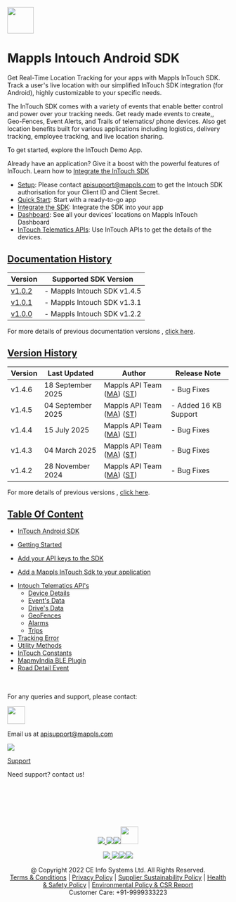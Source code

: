 [<img src="https://about.mappls.com/images/mappls-b-logo.svg" height="60"/> </p>](https://www.mapmyindia.com/api)

# Mappls Intouch Android SDK

Get Real-Time Location Tracking for your apps with Mappls InTouch SDK. Track a user's live location with our simplified InTouch SDK integration (for Android), highly customizable to your specific needs.

The InTouch SDK comes with a variety of events that enable better control and power over your tracking needs. Get ready made events to create,, Geo-Fences, Event Alerts, and Trails of telematics/ phone devices. Also get location benefits built for various applications including logistics, delivery tracking, employee tracking, and live location sharing.

To get started, explore the InTouch Demo App.

Already have an application? Give it a boost with the powerful features of InTouch. Learn how to [Integrate the InTouch SDK](#IntegrateIntouchSDK)

- [Setup](#Setup): Please contact apisupport@mappls.com to get the Intouch SDK authorisation for your Client ID and Client Secret.
- [Quick Start](https://github.com/mappls-api/mappls-intouch-android-sdk#intouchdemo-app): Start with a ready-to-go app
- [Integrate the SDK](#IntegrateIntouchSDK): Integrate the SDK into your app
- [Dashboard](./Dashboard.md): See all your devices' locations on Mappls InTouch Dashboard
- [InTouch Telematics APIs](./Dashboard.md): Use InTouch APIs to get the details of the devices.

## [Documentation History](#Documentation-History)

| Version | Supported SDK Version       |
| ---- |-----------------------------|
| [v1.0.2](docs/v1.0.2/README.md) | - Mappls Intouch SDK v1.4.5 |
| [v1.0.1](docs/v1.0.1/README.md) | - Mappls Intouch SDK v1.3.1 |
| [v1.0.0](docs/v1.0.0/README.md) | - Mappls Intouch SDK v1.2.2 |

For more details of previous documentation versions , [click here](./Documentation-History.md).

## [Version History](#Version-History)

| Version | Last Updated      | Author | Release Note                                           |
|---------|-------------------| ---- |--------------------------------------------------------|
| v1.4.6  | 18 September 2025 | Mappls API Team ([MA](https://github.com/mdakram)) ([ST](https://github.com/saksham66)) | - Bug Fixes |
| v1.4.5  | 04 September 2025 | Mappls API Team ([MA](https://github.com/mdakram)) ([ST](https://github.com/saksham66)) | - Added 16 KB Support                                  |
| v1.4.4  | 15 July 2025      | Mappls API Team ([MA](https://github.com/mdakram)) ([ST](https://github.com/saksham66)) | - Bug Fixes                                            |
| v1.4.3  | 04 March 2025     | Mappls API Team ([MA](https://github.com/mdakram)) ([ST](https://github.com/saksham66)) | - Bug Fixes                                            |
| v1.4.2  | 28 November 2024  | Mappls API Team ([MA](https://github.com/mdakram)) ([ST](https://github.com/saksham66)) | - Bug Fixes                                            |

For more details of previous versions , [click here](./Version-History.md).

## [Table Of Content](#Table-Of-Content)

- [InTouch Android SDK](GettingStarted.md)

* [Getting Started](./GettingStarted.md#setup)

* [Add your API keys to the SDK](./GettingStarted.md#step-2-set-your-publishable-key)

* [Add a Mappls InTouch Sdk to your application](./GettingStarted.md#integrate-the-intouch-sdk)

- [Intouch Telematics API's](./Dashboard.md)
    * [Device Details](./DeviceDetails.md)
    * [Event's Data](./Event-Data.md)
    * [Drive's Data](./Drive-Data.md)
    * [GeoFences](./Geofences.md)
    * [Alarms](./Alarms.md)
    * [Trips](./Trips.md)
- [Tracking Error](./TrackingErrors.md)
- [Utility Methods](./UtilityMethods.md)
- [InTouch Constants](./InTouchConstants.md) 
- [MapmyIndia BLE Plugin](./Mappls-BLE-Plugins.md)
- [Road Detail Event](./Road-Event-Detail.md)
<br><br><br>

For any queries and support, please contact:

[<img src="https://about.mappls.com/images/mappls-logo.svg" height="40"/> </p>](https://about.mappls.com/api/)

Email us at [apisupport@mappls.com](mailto:apisupport@mappls.com)

![](https://www.mapmyindia.com/api/img/icons/support.png)

[Support](https://about.mappls.com/contact/)

Need support? contact us!

<br></br>

<br></br>

[<p align="center"> <img src="https://www.mapmyindia.com/api/img/icons/stack-overflow.png"/> ](https://stackoverflow.com/questions/tagged/mappls-api)[![](https://www.mapmyindia.com/api/img/icons/blog.png)](https://about.mappls.com/blog/)[![](https://www.mapmyindia.com/api/img/icons/gethub.png)](https://github.com/Mappls-api)[<img src="https://mmi-api-team.s3.ap-south-1.amazonaws.com/API-Team/npm-logo.one-third%5B1%5D.png" height="40"/> </p>](https://www.npmjs.com/org/mapmyindia)

[<p align="center"> <img src="https://www.mapmyindia.com/june-newsletter/icon4.png"/> ](https://www.facebook.com/Mapplsofficial)[![](https://www.mapmyindia.com/june-newsletter/icon2.png)](https://twitter.com/mappls)[![](https://www.mapmyindia.com/newsletter/2017/aug/llinkedin.png)](https://www.linkedin.com/company/mappls/)[![](https://www.mapmyindia.com/june-newsletter/icon3.png)](https://www.youtube.com/channel/UCAWvWsh-dZLLeUU7_J9HiOA)

<div  align="center">@ Copyright 2022 CE Info Systems Ltd. All Rights Reserved.</div>

<div  align="center">  <a  href="https://about.mappls.com/api/terms-&-conditions">Terms & Conditions</a> | <a  href="https://about.mappls.com/about/privacy-policy">Privacy Policy</a> | <a  href="https://about.mappls.com/pdf/mapmyIndia-sustainability-policy-healt-labour-rules-supplir-sustainability.pdf">Supplier Sustainability Policy</a> | <a  href="https://about.mappls.com/pdf/Health-Safety-Management.pdf">Health & Safety Policy</a> | <a  href="https://about.mappls.com/pdf/Environment-Sustainability-Policy-CSR-Report.pdf">Environmental Policy & CSR Report</a>

<div  align="center">Customer Care: +91-9999333223</div>

